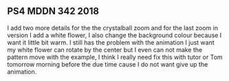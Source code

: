 ## PS4 MDDN 342 2018

I add two more details for the the crystalball zoom and for the last zoom in version I add a white flower, I also change the background colour because I want it little bit warm. I still has the problem with the animation I just want my white flower can rotate by the center but I even can not make the pattern move with the example, I think I really need fix this with tutor or Tom tomorrow morning before the due time cause I do not want give up the animation.
